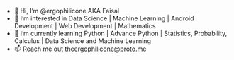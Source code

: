 - 👋 Hi, I’m @ergophilicone AKA Faisal
- 👀 I’m interested in Data Science | Machine Learning | Android Development | Web Development | Mathematics
- 🌱 I’m currently learning Python | Advance Python | Statistics, Probability, Calculus | Data Science and Machine Learning
- 📫 Reach me out theergophilicone@proto.me

<!---
ergophilicone/ergophilicone is a ✨ special ✨ repository because its `README.md` (this file) appears on your GitHub profile.
You can click the Preview link to take a look at your changes.
--->
